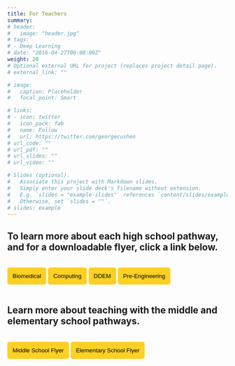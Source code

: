 ```yaml
---
title: For Teachers
summary: 
# header:
#   image: "header.jpg"
# tags:
# - Deep Learning
# date: "2016-04-27T00:00:00Z"
weight: 20
# Optional external URL for project (replaces project detail page).
# external_link: ""

# image:
#   caption: Placeholder
#   focal_point: Smart

# links:
# - icon: twitter
#   icon_pack: fab
#   name: Follow
#   url: https://twitter.com/georgecushen
# url_code: ""
# url_pdf: ""
# url_slides: ""
# url_video: ""

# Slides (optional).
#   Associate this project with Markdown slides.
#   Simply enter your slide deck's filename without extension.
#   E.g. `slides = "example-slides"` references `content/slides/example-slides.md`.
#   Otherwise, set `slides = ""`.
# slides: example
---
```


## To learn more about each high school pathway, and for a downloadable flyer, click a link below.
<br>
<a href="../../brochures/BiomedTeacher.pdf" target="_blank"><button style= "background-color:#fdd023; border: none ; border-radius: 5px; padding: 12px"> Biomedical</button></a> <a href="../../brochures/ComputingTeacher.pdf" target="_blank"><button style= "background-color:#fdd023; border: none ; border-radius: 5px; padding: 12px"> Computing</button></a> <a href="../../brochures/DDEMTeacher.pdf" target="_blank"><button style= "background-color:#fdd023; border: none ; border-radius: 5px; padding: 12px"> DDEM</button></a> <a href="../../brochures/PreEngineeringTeacher.pdf" target="_blank"><button style= "background-color:#fdd023; border: none ; border-radius: 5px; padding: 12px"> Pre-Engineering </button></a> 
<br><br>


## Learn more about teaching with the middle and elementary school pathways.

<br>
<a href="../../brochures/MiddleSchoolFlyer.pdf" target="_blank"><button style= "background-color:#fdd023; border: none ; border-radius: 5px; padding: 12px"> Middle School Flyer </button></a> <a href="../../brochures/ElementaryBrochure.pdf" target="_blank"> <button style= "background-color:#fdd023; border: none ; border-radius: 5px; padding: 12px"> Elementary School Flyer</button></a>
<br><br>



